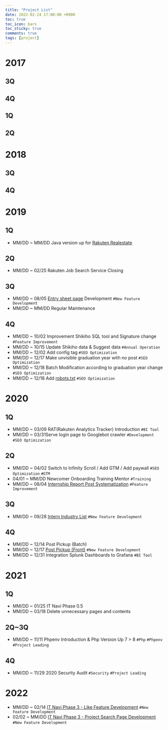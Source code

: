 ```yaml
---
title: "Project List"
date: 2022-02-24 17:00:00 +0900
toc: true
toc_icon: bars
toc_sticky: true
comments: true
tags: [project]
---
```


# 2017

## 3Q

## 4Q

## 1Q

## 2Q

# 2018

## 3Q

## 4Q

# 2019

## 1Q

* MM/DD ~ MM/DD Java version up for [Rakuten Realestate](https://realestate.rakuten.co.jp/)

## 2Q

* MM/DD ~ 02/25 Rakuten Job Search Service Closing

## 3Q

* MM/DD ~ 08/05 [Entry sheet page](https://www.nikki.ne.jp/entry_sheet/4755) Development `#New Feature Development`
* MM/DD ~ MM/DD Regular Maintenance

## 4Q

* MM/DD ~ 10/02 Improvement Shikiho SQL tool and Signature change `#Feature Improvement`
* MM/DD ~ 10/15 Update Shikiho data & Suggest data `#Annual Operation`
* MM/DD ~ 12/02 Add config tag `#SEO Optimization`
* MM/DD ~ 12/17 Make unvisible graduation year with no post `#SEO Optimization`
* MM/DD ~ 12/18 Batch Modification according to graduation year change `#SEO Optimization`
* MM/DD ~ 12/18 Add [robots.txt](https://www.nikki.ne.jp/robots.txt) `#SEO Optimization`

# 2020

## 1Q

* MM/DD ~ 03/09 RAT(Rakuten Analytics Tracker) Introduction `#BI Tool`
* MM/DD ~ 03/31Serve login page to Googlebot crawler `#Development` `#SEO Optimization`

## 2Q

* MM/DD ~ 04/02 Switch to Infinity Scroll / Add GTM / Add paywall  `#SEO Optimization` `#GTM`
* 04/01 ~ MM/DD Newcomer Onboarding Training Mentor `#Training`
* MM/DD ~ 08/04 [Internship Report Post Systematization](https://www.nikki.ne.jp/intern_post/4755/create) `#Feature Improvement`

## 3Q

* MM/DD ~ 09/28 [Intern Industry List](https://www.nikki.ne.jp/event/20190307/) `#New Feature Development`

## 4Q

* MM/DD ~ 12/14 Post Pickup (Batch)
* MM/DD ~ 12/17 [Post Pickup (Front)](https://www.nikki.ne.jp/#:~:text=%E6%9C%80%E6%96%B0%E3%81%AE%E6%9C%AC%E9%81%B8%E8%80%83%E3%83%BB%E3%82%A4%E3%83%B3%E3%82%BF%E3%83%BC%E3%83%B3%E4%BD%93%E9%A8%93%E8%A8%98%E3%80%81%E5%BF%97%E6%9C%9B%E5%8B%95%E6%A9%9F%E3%80%81ES) `#New Feature Development`
* MM/DD ~ 12/31 Integration Splunk Dashboards to Grafana `#BI Tool`

# 2021

## 1Q

* MM/DD ~ 01/25 IT Navi Phase 0.5
* MM/DD ~ 03/18 Delete unnecessary pages and contents

## 2Q~3Q

* MM/DD ~ 11/11 Phpenv Introduction & Php Version Up 7 > 8 `#Php` `#Phpenv ` `#Project Leading` 

## 4Q

* MM/DD ~ 11/29 2020 Security Audit `#Security` `#Project Leading`

# 2022

* MM/DD ~ 02/14 [IT Navi Phase 3 - Like Feature Development](https://www.nikki.ne.jp/itnavi/like) `#New Feature Development`
* 02/02 ~ MM/DD [IT Navi Phase 3 - Project Search Page Development](https://www.nikki.ne.jp/itnavi/search_project) `#New Feature Development`